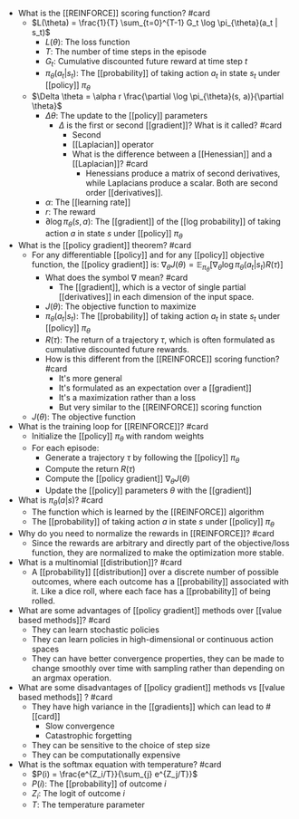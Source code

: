 - What is the [[REINFORCE]] scoring function? #card
    - $L(\theta) = \frac{1}{T} \sum_{t=0}^{T-1} G_t \log \pi_{\theta}(a_t | s_t)$
        - $L(\theta)$: The loss function
        - $T$: The number of time steps in the episode
        - $G_t$: Cumulative discounted future reward at time step $t$
        - $\pi_{\theta}(a_t | s_t)$: The [[probability]] of taking action $a_t$ in state $s_t$ under [[policy]] $\pi_{\theta}$
    - $\Delta \theta = \alpha r \frac{\partial \log \pi_{\theta}(s, a)}{\partial \theta}$
        - $\Delta \theta$: The update to the [[policy]] parameters
            - $\Delta$ is the first or second [[gradient]]? What is it called? #card
                - Second
                - [[Laplacian]] operator
                - What is the difference between a [[Henessian]] and a [[Laplacian]]? #card
                    - Henessians produce a matrix of second derivatives, while Laplacians produce a scalar. Both are second order [[derivatives]].
        - $\alpha$: The [[learning rate]]
        - $r$: The reward
        - $\partial{\log \pi_{\theta}(s, a)}$: The [[gradient]] of the [[log probability]] of taking action $a$ in state $s$ under [[policy]] $\pi_{\theta}$
- What is the [[policy gradient]] theorem? #card
    - For any differentiable [[policy]] and for any [[policy]] objective function, the [[policy gradient]] is: $\nabla_{\theta} J(\theta) = \mathbb{E}_{\pi_{\theta}}[\nabla_{\theta} \log \pi_{\theta}(a_t | s_t) R(\tau)]$
        - What does the symbol $\nabla$ mean? #card
            - The [[gradient]], which is a vector of single partial [[derivatives]] in each dimension of the input space.
        - $J(\theta)$: The objective function to maximize
        - $\pi_{\theta}(a_t | s_t)$: The [[probability]] of taking action $a_t$ in state $s_t$ under [[policy]] $\pi_{\theta}$
        - $R(\tau)$: The return of a trajectory $\tau$, which is often formulated as cumulative discounted future rewards.
        - How is this different from the [[REINFORCE]] scoring function? #card
            - It's more general
            - It's formulated as an expectation over a [[gradient]]
            - It's a maximization rather than a loss
            - But very similar to the [[REINFORCE]] scoring function
    - $J(\theta)$: The objective function
- What is the training loop for [[REINFORCE]]? #card
    - Initialize the [[policy]] $\pi_{\theta}$ with random weights
    - For each episode:
        - Generate a trajectory $\tau$ by following the [[policy]] $\pi_{\theta}$
        - Compute the return $R(\tau)$
        - Compute the [[policy gradient]] $\nabla_{\theta} J(\theta)$
        - Update the [[policy]] parameters $\theta$ with the [[gradient]]
- What is $\pi_{\theta}(a | s)$? #card
    - The function which is learned by the [[REINFORCE]] algorithm
    - The [[probability]] of taking action $a$ in state $s$ under [[policy]] $\pi_{\theta}$
- Why do you need to normalize the rewards in [[REINFORCE]]? #card
    - Since the rewards are arbitrary and directly part of the objective/loss function, they are normalized to make the optimization more stable.
- What is a multinomial [[distribution]]? #card
    - A [[probability]] [[distribution]] over a discrete number of possible outcomes, where each outcome has a [[probability]] associated with it. Like a dice roll, where each face has a [[probability]] of being rolled.
- What are some advantages of [[policy gradient]] methods over [[value based methods]]? #card
    - They can learn stochastic policies
    - They can learn policies in high-dimensional or continuous action spaces
    - They can have better convergence properties, they can be made to change smoothly over time with sampling rather than depending on an argmax operation.
- What are some disadvantages of [[policy gradient]] methods vs [[value based methods]] ? #card
    - They have high variance in the [[gradients]] which can lead to # [[card]]
        - Slow convergence
        - Catastrophic forgetting
    - They can be sensitive to the choice of step size
    - They can be computationally expensive
- What is the softmax equation with temperature? #card
    - $P(i) = \frac{e^{Z_i/T}}{\sum_{j} e^{Z_j/T}}$
    - $P(i)$: The [[probability]] of outcome $i$
    - $Z_i$: The logit of outcome $i$
    - $T$: The temperature parameter
